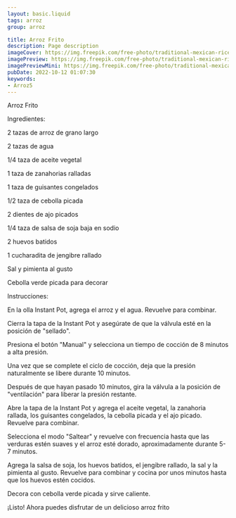 ```yaml
---
layout: basic.liquid
tags: arroz
group: arroz

title: Arroz Frito
description: Page description
imageCover: https://img.freepik.com/free-photo/traditional-mexican-rice-served-with-green-peas-wooden-table_123827-20337.jpg?w=740&t=st=1677185723~exp=1677186323~hmac=dd2fd6a0003e75bfe59328561ebf02bbf53c895976bddc4942fbe32e903274ef
imagePreview: https://img.freepik.com/free-photo/traditional-mexican-rice-served-with-green-peas-wooden-table_123827-20337.jpg?w=740&t=st=1677185723~exp=1677186323~hmac=dd2fd6a0003e75bfe59328561ebf02bbf53c895976bddc4942fbe32e903274ef
imagePreviewMini: https://img.freepik.com/free-photo/traditional-mexican-rice-served-with-green-peas-wooden-table_123827-20337.jpg?w=740&t=st=1677185723~exp=1677186323~hmac=dd2fd6a0003e75bfe59328561ebf02bbf53c895976bddc4942fbe32e903274ef
pubDate: 2022-10-12 01:07:30
keywords:
- Arroz5
---
```


Arroz Frito

Ingredientes:

2 tazas de arroz de grano largo

2 tazas de agua

1/4 taza de aceite vegetal

1 taza de zanahorias ralladas

1 taza de guisantes congelados

1/2 taza de cebolla picada

2 dientes de ajo picados

1/4 taza de salsa de soja baja en sodio

2 huevos batidos

1 cucharadita de jengibre rallado

Sal y pimienta al gusto

Cebolla verde picada para decorar

Instrucciones:

En la olla Instant Pot, agrega el arroz y el agua. Revuelve para combinar.

Cierra la tapa de la Instant Pot y asegúrate de que la válvula esté en la posición de "sellado".

Presiona el botón "Manual" y selecciona un tiempo de cocción de 8 minutos a alta presión.

Una vez que se complete el ciclo de cocción, deja que la presión naturalmente se libere durante 10 minutos.

Después de que hayan pasado 10 minutos, gira la válvula a la posición de "ventilación" para liberar la presión restante.

Abre la tapa de la Instant Pot y agrega el aceite vegetal, la zanahoria rallada, los guisantes congelados, la cebolla picada y el ajo picado. 
Revuelve para combinar.

Selecciona el modo "Saltear" y revuelve con frecuencia hasta que las verduras estén suaves y el arroz esté dorado, aproximadamente durante 5-7 minutos.

Agrega la salsa de soja, los huevos batidos, el jengibre rallado, la sal y la pimienta al gusto. Revuelve para combinar y cocina por unos minutos hasta que los huevos estén cocidos.

Decora con cebolla verde picada y sirve caliente.

¡Listo! Ahora puedes disfrutar de un delicioso arroz frito 